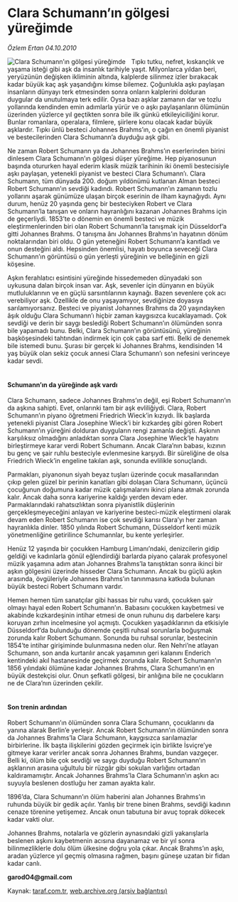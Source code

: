 # Clara Schumann’ın gölgesi yüreğimde

*Özlem Ertan 04.10.2010*

<div class="yazi"><img align="left" alt="Clara Schumann’ın gölgesi yüreğimde" border="0" src="http://www.taraf.com.tr/fotoraflar/makaleler/clara-schumann-in-golgesi-yuregimde_4065_orijinal.jpg" style="border-right-width:10px; border-color:#FFFFFF"/><p>Tıpkı tutku, nefret, kıskançlık ve yaşama isteği gibi aşk da insanlık tarihiyle yaşıt. Milyonlarca yıldan beri, yeryüzünün değişken ikliminin altında, kalplerde silinmez izler bırakacak kadar büyük kaç aşk yaşandığını kimse bilemez. Çoğunlukla aşkı paylaşan insanların dünyayı terk etmesinden sonra onların kalplerini dolduran duygular da unutulmaya terk edilir. Oysa bazı aşklar zamanın dar ve tozlu yollarında kendinden emin adımlarla yürür ve o aşkı paylaşanların ölümünün üzerinden yüzlerce yıl geçtikten sonra bile ilk günkü etkileyiciliğini korur. Bunlar romanlara, operalara, filmlere, şiirlere konu olacak kadar büyük aşklardır. Tıpkı ünlü besteci Johannes Brahms’ın, o çağın en önemli piyanist ve bestecilerinden Clara Schumann’a duyduğu aşk gibi. </p>
<p>Ne zaman Robert Schumann ya da Johannes Brahms’ın eserlerinden birini dinlesem Clara Schumann’ın gölgesi düşer yüreğime. Hep piyanosunun başında otururken hayal ederim klasik müzik tarihinin iki önemli bestecisiyle aşkı paylaşan, yetenekli piyanist ve besteci Clara Schumann’ı. Clara Schumann, tüm dünyada 200. doğum yıldönümü kutlanan Alman besteci Robert Schumann’ın sevdiği kadındı. Robert Schumann’ın zamanın tozlu yollarını aşarak günümüze ulaşan birçok eserinin de ilham kaynağıydı. Aynı durum, henüz 20 yaşında genç bir besteciyken Robert ve Clara Schumann’la tanışan ve onların hayranlığını kazanan Johannes Brahms için de geçerliydi. 1853’te o dönemin en önemli besteci ve müzik eleştirmenlerinden biri olan Robert Schumann’la tanışmak için Düsseldorf’a gitti Johannes Brahms. O tanışma ânı Johannes Brahms’ın hayatının dönüm noktalarından biri oldu. O gün yeteneğini Robert Schumann’a kanıtladı ve onun desteğini aldı. Hepsinden önemlisi, hayatı boyunca seveceği Clara Schumann’ın görüntüsü o gün yerleşti yüreğinin ve belleğinin en gizli köşesine. </p>
<p>Aşkın ferahlatıcı esintisini yüreğinde hissedemeden dünyadaki son uykusuna dalan birçok insan var. Aşk, sevenler için dünyanın en büyük mutluluklarının ve en güçlü sarsıntılarının kaynağı. Bazen sevenlere çok acı verebiliyor aşk. Özellikle de onu yaşayamıyor, sevdiğinize doyasıya sarılamıyorsanız. Besteci ve piyanist Johannes Brahms da 20 yaşındayken âşık olduğu Clara Schumann’ı hiçbir zaman kaygısızca kucaklayamadı. Çok sevdiği ve derin bir saygı beslediği Robert Schumann’ın ölümünden sonra bile yapamadı bunu. Belki, Clara Schumann’ın görüntüsünü, yüreğinin başköşesindeki tahtından indirmek için çok çaba sarf etti. Belki de denemek bile istemedi bunu. Şurası bir gerçek ki Johannes Brahms, kendisinden 14 yaş büyük olan sekiz çocuk annesi Clara Schumann’ı son nefesini verinceye kadar sevdi.</p>
<h4><br/>Schumann’ın da yüreğinde aşk vardı</h4>
<p>Clara Schumann, sadece Johannes Brahms’ın değil, eşi Robert Schumann’ın da aşkına sahipti. Evet, onlarınki tam bir aşk evliliğiydi. Clara, Robert Schumann’ın piyano öğretmeni Friedrich Wieck’in kızıydı. İlk başlarda yetenekli piyanist Clara Josephine Wieck’i bir kızkardeş gibi gören Robert Schumann’ın yüreğini dolduran duyguların rengi zamanla değişti. Aşkının karşılıksız olmadığını anladıktan sonra Clara Josephine Wieck’le hayatını birleştirmeye karar verdi Robert Schumann. Ancak Clara’nın babası, kızının bu genç ve şair ruhlu besteciyle evlenmesine karşıydı. Bir süreliğine de olsa Friedrich Wieck’in engeline takılan aşk, sonunda evlilikle sonuçlandı.</p>
<p>Parmakları, piyanonun siyah beyaz tuşları üzerinde çocuk masallarından çıkıp gelen güzel bir perinin kanatları gibi dolaşan Clara Schumann, üçüncü çocuğunun doğumuna kadar müzik çalışmalarını ikinci plana atmak zorunda kalır. Ancak daha sonra kariyerine kaldığı yerden devam eder. Parmaklarındaki rahatsızlıktan sonra piyanistlik düşlerinin gerçekleşmeyeceğini anlayan ve kariyerine besteci-müzik eleştirmeni olarak devam eden Robert Schumann ise çok sevdiği karısı Clara’yı her zaman hayranlıkla dinler. 1850 yılında Robert Schumann, Düsseldorf kenti müzik yönetmenliğine getirilince Schumannlar, bu kente yerleşirler. </p>
<p>Henüz 12 yaşında bir çocukken Hamburg Limanı’ndaki, denizcilerin gidip geldiği ve kadınlarla gönül eğlendirdiği barlarda piyano çalarak profesyonel müzik yaşamına adım atan Johannes Brahms’la tanıştıktan sonra ikinci bir aşkın gölgesini üzerinde hisseder Clara Schumann. Ancak bu güçlü aşkın arasında, övgüleriyle Johannes Brahms’ın tanınmasına katkıda bulunan büyük besteci Robert Schumann vardır. </p>
<p>Hemen hemen tüm sanatçılar gibi hassas bir ruhu vardı, çocukken şair olmayı hayal eden Robert Schumann’ın. Babasını çocukken kaybetmesi ve akabinde kızkardeşinin intihar etmesi de onun ruhunu dış darbelere karşı koruyan zırhın incelmesine yol açmıştı. Çocukken yaşadıklarının da etkisiyle Düsseldorf’da bulunduğu dönemde çeşitli ruhsal sorunlarla boğuşmak zorunda kalır Robert Schumann. Sonunda bu ruhsal sorunlar, bestecinin 1854’te intihar girişiminde bulunmasına neden olur. Ren Nehri’ne atlayan Schumann, son anda kurtarılır ancak yaşamının geri kalanını Enderich kentindeki akıl hastanesinde geçirmek zorunda kalır. Robert Schumann’ın 1856 yılındaki ölümüne kadar Johannes Brahms, Clara Schumann’ın en büyük destekçisi olur. Onun şefkatli gölgesi, bir anlığına bile ne çocukların ne de Clara’nın üzerinden çekilir. </p>
<h4><br/>Son trenin ardından</h4>
<p>Robert Schumann’ın ölümünden sonra Clara Schumann, çocuklarını da yanına alarak Berlin’e yerleşir. Ancak Robert Schumann’ın ölümünden sonra da Johannes Brahms’la Clara Schumann, kaygısızca sarılamazlar birbirlerine. İlk başta ilişkilerini gözden geçirmek için birlikte İsviçre’ye gitmeye karar verirler ancak sonra Johannes Brahms, bundan vazgeçer. Belli ki, ölüm bile çok sevdiği ve saygı duyduğu Robert Schumann’ın aşklarının arasına uğultulu bir rüzgâr gibi sokulan varlığını ortadan kaldıramamıştır. Ancak Johannes Brahms’la Clara Schumann’ın aşkın acı suyuyla beslenen dostluğu her zaman ayakta kalır. </p>
<p>1896’da, Clara Schumann’ın ölüm haberini alan Johannes Brahms’ın ruhunda büyük bir gedik açılır. Yanlış bir trene binen Brahms, sevdiği kadının cenaze törenine yetişemez. Ancak onun tabutuna bir avuç toprak dökecek kadar vakti olur. </p>
<p>Johannes Brahms, notalarla ve gözlerin aynasındaki gizli yakarışlarla beslenen aşkını kaybetmenin acısına dayanamaz ve bir yıl sonra bilinmezliklerle dolu ölüm ülkesine doğru yola çıkar. Ancak Brahms’ın aşkı, aradan yüzlerce yıl geçmiş olmasına rağmen, başını güneşe uzatan bir fidan kadar canlı.</p>
<b>
<p>garodO4@gmail.com</p></b>
</div>

Kaynak: [taraf.com.tr](http://www.taraf.com.tr:80/ozlem-ertan/makale-clara-schumann-in-golgesi-yuregimde.htm), [web.archive.org (arşiv bağlantısı)](http://web.archive.org/web/20101005235655/http://www.taraf.com.tr:80/ozlem-ertan/makale-clara-schumann-in-golgesi-yuregimde.htm)
